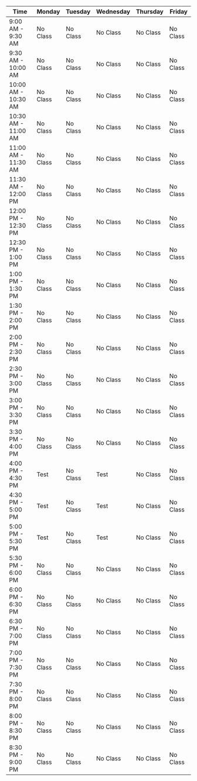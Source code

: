 | Time | Monday | Tuesday | Wednesday | Thursday | Friday |
|---|---|---|---|---|---|
| 9:00 AM - 9:30 AM| No Class | No Class | No Class | No Class | No Class  |
| 9:30 AM - 10:00 AM| No Class | No Class | No Class | No Class | No Class  |
| 10:00 AM - 10:30 AM| No Class | No Class | No Class | No Class | No Class  |
| 10:30 AM - 11:00 AM| No Class | No Class | No Class | No Class | No Class  |
| 11:00 AM - 11:30 AM| No Class | No Class | No Class | No Class | No Class  |
| 11:30 AM - 12:00 PM| No Class | No Class | No Class | No Class | No Class  |
| 12:00 PM - 12:30 PM| No Class | No Class | No Class | No Class | No Class  |
| 12:30 PM - 1:00 PM| No Class | No Class | No Class | No Class | No Class  |
| 1:00 PM - 1:30 PM| No Class | No Class | No Class | No Class | No Class  |
| 1:30 PM - 2:00 PM| No Class | No Class | No Class | No Class | No Class  |
| 2:00 PM - 2:30 PM| No Class | No Class | No Class | No Class | No Class  |
| 2:30 PM - 3:00 PM| No Class | No Class | No Class | No Class | No Class  |
| 3:00 PM - 3:30 PM| No Class | No Class | No Class | No Class | No Class  |
| 3:30 PM - 4:00 PM| No Class | No Class | No Class | No Class | No Class  |
| 4:00 PM - 4:30 PM| Test| No Class | Test| No Class | No Class  |
| 4:30 PM - 5:00 PM| Test| No Class | Test| No Class | No Class  |
| 5:00 PM - 5:30 PM| Test| No Class | Test| No Class | No Class  |
| 5:30 PM - 6:00 PM| No Class | No Class | No Class | No Class | No Class  |
| 6:00 PM - 6:30 PM| No Class | No Class | No Class | No Class | No Class  |
| 6:30 PM - 7:00 PM| No Class | No Class | No Class | No Class | No Class  |
| 7:00 PM - 7:30 PM| No Class | No Class | No Class | No Class | No Class  |
| 7:30 PM - 8:00 PM| No Class | No Class | No Class | No Class | No Class  |
| 8:00 PM - 8:30 PM| No Class | No Class | No Class | No Class | No Class  |
| 8:30 PM - 9:00 PM| No Class | No Class | No Class | No Class | No Class  |
